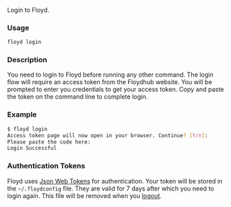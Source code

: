 Login to Floyd.

### Usage
```bash
floyd login
```

### Description
You need to login to Floyd before running any other command. The login flow will require an access token from the Floydhub 
website. You will be prompted to enter you credentials to get your access token. Copy and paste the token on the command line 
to complete login.

### Example
```bash
$ floyd login
Access token page will now open in your browser. Continue? [Y/n]:
Please paste the code here:
Login Successful
```

### Authentication Tokens

Floyd uses [Json Web Tokens](https://jwt.io/introduction/) for authentication. Your 
token will be stored in the `~/.floydconfig` file. They are valid for 7 days after 
which you need to login again. This file will be removed when you [logout](/commands/logout).
